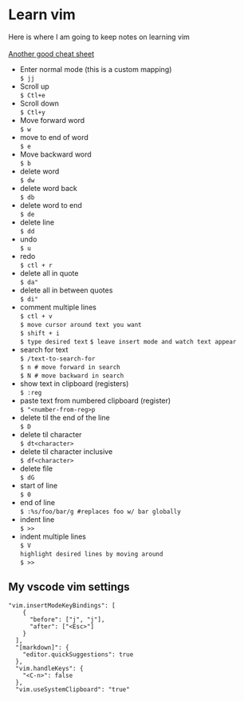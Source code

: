 # Learn vim

Here is where I am going to keep notes on learning vim \
\
[Another good cheat sheet](http://tnerual.eriogerg.free.fr/vimqrc.html)
- Enter normal mode (this is a custom mapping)\
  `$ jj`
- Scroll up \
  `$ Ctl+e`
- Scroll down \
  `$ Ctl+y`
- Move forward word \
  `$ w`
- move to end of word \
  `$ e`
- Move backward word \
  `$ b`
- delete word\
  `$ dw`
- delete word back \
  `$ db`
- delete word to end \
  `$ de`
- delete line \
  `$ dd`
- undo \
  `$ u`
- redo \
  `$ ctl + r`
- delete all in quote \
  `$ da"`
- delete all in between quotes \
  `$ di"`
- comment multiple lines \
  `$ ctl + v` \
  `$ move cursor around text you want` \
  `$ shift + i` \
  `$ type desired text`
  `$ leave insert mode and watch text appear`
- search for text \
  `$ /text-to-search-for` \
  `$ n # move forward in search` \
  `$ N # move backward in search`
- show text in clipboard (registers) \
  `$ :reg`
- paste text from numbered clipboard (register) \
  `$ "<number-from-reg>p`
- delete til the end of the line \
  `$ D`
- delete til character \
  `$ dt<character>`
- delete til character inclusive \
  `$ df<character>`
- delete file \
`$ dG `
- start of line \
`$ 0 `
- end of line \
`$ :%s/foo/bar/g #replaces foo w/ bar globally`
- indent line \
  `$ >>`
- indent multiple lines \
  `$ V` \
  `highlight desired lines by moving around` \
  `$ >>`

## My vscode vim settings

```
"vim.insertModeKeyBindings": [
    {
      "before": ["j", "j"],
      "after": ["<Esc>"]
    }
  ],
  "[markdown]": {
    "editor.quickSuggestions": true
  },
  "vim.handleKeys": {
    "<C-n>": false
  },
  "vim.useSystemClipboard": "true"
```
